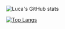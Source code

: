![Luca's GitHub stats](https://github-readme-stats.vercel.app/api?username=luca-sordetti&count_private=true)

[![Top Langs](https://github-readme-stats.vercel.app/api/top-langs/?username=luca-sordetti)](https://github.com/anuraghazra/github-readme-stats)


<!--
**Luca-Sordetti/luca-sordetti** is a ✨ _special_ ✨ repository because its `README.md` (this file) appears on your GitHub profile.

Here are some ideas to get you started:

- 🔭 I’m currently working on ...
- 🌱 I’m currently learning ...
- 👯 I’m looking to collaborate on ...
- 🤔 I’m looking for help with ...
- 💬 Ask me about ...
- 📫 How to reach me: ...
- 😄 Pronouns: ...
- ⚡ Fun fact: ...
-->
